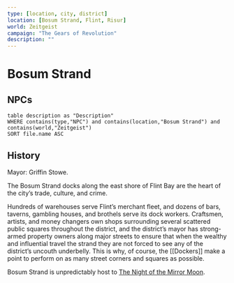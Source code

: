 ```yaml
---
type: [location, city, district]
location: [Bosum Strand, Flint, Risur]
world: Zeitgeist
campaign: "The Gears of Revolution"
description: ""
---
```

# Bosum Strand
## NPCs
```dataview
table description as "Description"
WHERE contains(type,"NPC") and contains(location,"Bosum Strand") and contains(world,"Zeitgeist") 
SORT file.name ASC
```

## History
Mayor: Griffin Stowe.

The Bosum Strand docks along the east shore of Flint Bay are the heart of the city’s trade, culture, and crime.

Hundreds of warehouses serve Flint’s merchant fleet, and dozens of bars, taverns, gambling houses, and brothels serve its dock workers. Craftsmen, artists, and money changers own shops surrounding several scattered public squares throughout the district, and the district’s mayor has strong-armed property owners along major streets to ensure that when the wealthy and influential travel the strand they are not forced to see any of the district’s uncouth underbelly. This is why, of course, the [[Dockers]] make a point to perform on as many street corners and squares as possible.

Bosum Strand is unpredictably host to [The Night of the Mirror Moon](https://zeitgeist-age-of-enlightenment.tiddlyhost.com/#The%20Night%20of%20the%20Mirror%20Moon).